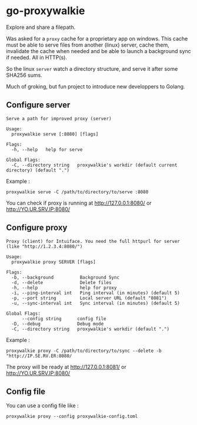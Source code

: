 go-proxywalkie
==============

Explore and share a filepath.

Was asked for a `proxy` cache for a proprietary app on windows. This cache must be able to serve files from another (linux) server, cache them, invalidate the cache when needed and be able to launch a background sync if needed. All in HTTP(s).

So the linux `server` watch a directory structure, and serve it after some SHA256 sums.

Much of groking, but fun project to introduce new developpers to Golang.


## Configure server

```
Serve a path for improved proxy (server)

Usage:
  proxywalkie serve [:8080] [flags]

Flags:
  -h, --help   help for serve

Global Flags:
  -C, --directory string   proxywalkie's workdir (default current directory) (default ".")
```

Example :

`proxywalkie serve -C /path/to/directory/to/serve :8080`

You can check if proxy is running at http://127.0.0.1:8080/ or http://YO.UR.SRV.IP:8080/

## Configure proxy

```
Proxy (client) for Intuiface. You need the full httpurl for server (like "http://1.2.3.4:8080/")

Usage:
  proxywalkie proxy SERVER [flags]

Flags:
  -b, --background          Background Sync
  -d, --delete              Delete files
  -h, --help                help for proxy
  -i, --ping-interval int   Ping interval (in minutes) (default 5)
  -p, --port string         Local server URL (default "8081")
  -u, --sync-interval int   Sync interval (in minutes) (default 5)

Global Flags:
      --config string      config file
  -D, --debug              Debug mode
  -C, --directory string   proxywalkie's workdir (default ".")
```

Example :

`proxywalkie proxy -C /path/to/directory/to/sync --delete -b "http://IP.SE.RV.ER:8080/`

The proxy will be ready at http://127.0.0.1:8081/ or http://YO.UR.SRV.IP:8080/

## Config file

You can use a config file like :

`proxywalkie proxy --config proxywalkie-config.toml`
